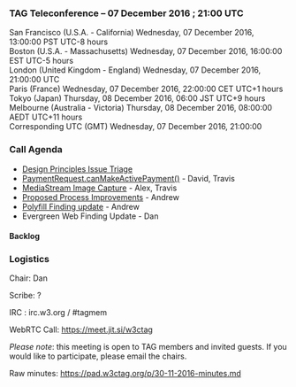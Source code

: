 ### TAG Teleconference – 07 December 2016 ; 21:00 UTC

San Francisco (U.S.A. - California)	Wednesday, 07 December 2016, 13:00:00	PST	UTC-8 hours  
Boston (U.S.A. - Massachusetts)	Wednesday, 07 December 2016, 16:00:00	EST	UTC-5 hours  
London (United Kingdom - England)	Wednesday, 07 December 2016, 21:00:00	UTC  
Paris (France)	Wednesday, 07 December 2016, 22:00:00	CET	UTC+1 hours  
Tokyo (Japan)	Thursday, 08 December 2016, 06:00	JST	UTC+9 hours  
Melbourne (Australia - Victoria)	Thursday, 08 December 2016, 08:00:00	AEDT	UTC+11 hours  
Corresponding UTC (GMT)	Wednesday, 07 December 2016, 21:00:00	 

### Call Agenda

* [Design Principles Issue Triage](https://github.com/w3ctag/design-principles/issues)
* [PaymentRequest.canMakeActivePayment()](https://github.com/w3ctag/spec-reviews/issues/146) - David, Travis
* [MediaStream Image Capture](https://github.com/w3ctag/spec-reviews/issues/133) - Alex, Travis
* [Proposed Process Improvements](https://docs.google.com/document/d/1S3MBNuy1C350AbFTVBibo4wBIKGcGWYveKOJHJcC28c/edit#heading=h.pk5tfd47x06i) - Andrew
* [Polyfill Finding update](https://docs.google.com/document/d/1u9VgjkPFBgaZE_4xeNCqgF-YReedkTfgXn1WRwmdGFU/edit#) - Andrew
* Evergreen Web Finding Update - Dan

#### Backlog

### Logistics

Chair: Dan

Scribe: ?

IRC : irc.w3.org / #tagmem

WebRTC Call: https://meet.jit.si/w3ctag

*Please note*: this meeting is open to TAG members and invited guests. If you would like to participate, please email the chairs.

Raw minutes: https://pad.w3ctag.org/p/30-11-2016-minutes.md
